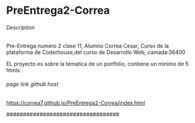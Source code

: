 # PreEntrega2-Correa 

###### Description #######

Pre-Entrega numero 2 clase 11, Alumno Correa Cesar, 
Curso de la plataforma de Coderhouse,del curso de Desarrollo Web, camada:36400

EL proyecto es sobre la tematica de un portfolio, contiene un minimo de 5 htmls.


###### page link github host #####

https://correa7.github.io/PreEntrega2-Correa/index.html

##################################
